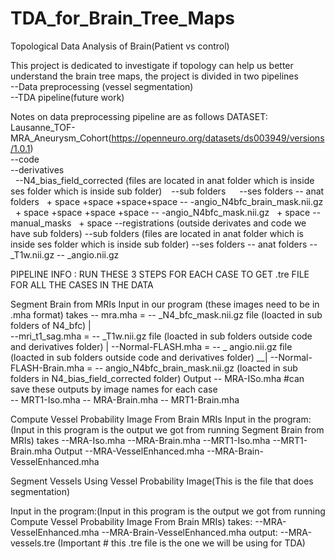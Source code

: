 # TDA_for_Brain_Tree_Maps
Topological Data Analysis of Brain(Patient vs control)

This project is dedicated to investigate if topology can help us better understand the brain tree maps, 
the project is divided in two pipelines <br />
--Data preprocessing (vessel segmentation)<br />
--TDA pipeline(future work)<br />

Notes on data preprocessing pipeline are as follows 
DATASET: Lausanne_TOF-MRA_Aneurysm_Cohort(https://openneuro.org/datasets/ds003949/versions/1.0.1) <br />
         --code<br />
         --derivatives<br />
          &nbsp; --N4_bias_field_corrected (files are located in anat folder which is inside ses folder which is inside sub folder)
          &ensp;  --sub folders
          &emsp;  --ses folders
             -- anat folders
               &nbsp; + space +space +space+space      -- -angio_N4bfc_brain_mask.nii.gz
                 &nbsp; + space +space +space +space     -- -angio_N4bfc_mask.nii.gz
         &nbsp; + space   --manual_masks
          &nbsp; + space  --registrations
(outside derivates and code we have sub folders)
         --sub folders (files are located in anat folder which is inside ses folder which is inside sub folder)
            --ses folders
              -- anat folders
                 -- _T1w.nii.gz
                 -- _angio.nii.gz

PIPELINE INFO : RUN THESE 3 STEPS FOR EACH CASE TO GET .tre FILE FOR ALL THE CASES IN THE DATA 

Segment Brain from MRIs
                          Input in our program
                                                (these images need to be in .mha format)
takes -- mra.mha                  =             -- _N4_bfc_mask.nii.gz file  (loacted in sub folders of N4_bfc)                       |                                       
      --mri_t1_sag.mha            =             -- _T1w.nii.gz file  (loacted in sub folders outside code and derivatives folder)     | 
      --Normal-FLASH.mha          =             -- _ angio.nii.gz file (loacted in sub folders outside code and derivatives folder) __|
      --Normal-FLASH-Brain.mha    =             -- angio_N4bfc_brain_mask.nii.gz (loacted in sub folders in N4_bias_field_corrected folder) 
Output
     -- MRA-ISo.mha     #can save these outputs by image names for each case                         
     -- MRT1-Iso.mha
     -- MRA-Brain.mha
     -- MRT1-Brain.mha


Compute Vessel Probability Image From Brain MRIs
Input in the program: (Input in this program is the output we got from running Segment Brain from MRIs)
 takes  --MRA-Iso.mha
        --MRA-Brain.mha
        --MRT1-Iso.mha
        --MRT1-Brain.mha
Output
       --MRA-VesselEnhanced.mha
       --MRA-Brain-VesselEnhanced.mha

Segment Vessels Using Vessel Probability Image(This is the file that does segmentation)

Input in the program:(Input in this program is the output we got from running Compute Vessel Probability Image From Brain MRIs)
 takes: --MRA-VesselEnhanced.mha
        --MRA-Brain-VesselEnhanced.mha
output: 
       --MRA-vessels.tre (Important # this .tre file is the one we will be using for TDA)
 
